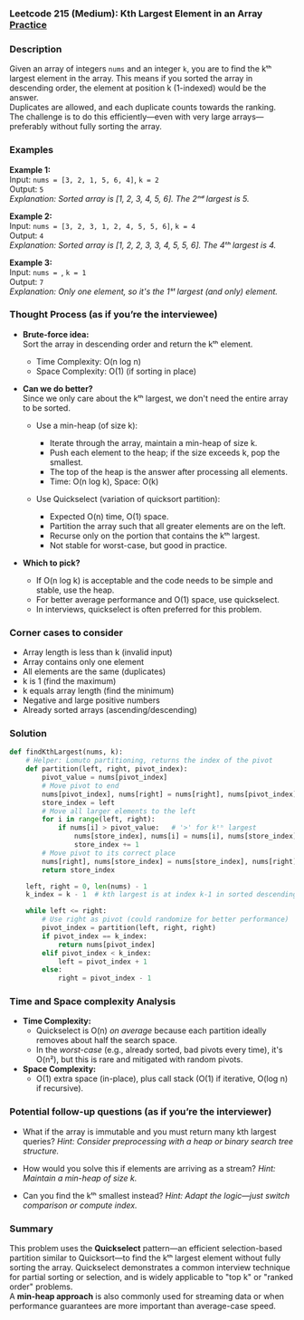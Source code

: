 ### Leetcode 215 (Medium): Kth Largest Element in an Array [Practice](https://leetcode.com/problems/kth-largest-element-in-an-array)

### Description  
Given an array of integers `nums` and an integer `k`, you are to find the kᵗʰ largest element in the array. This means if you sorted the array in descending order, the element at position k (1-indexed) would be the answer.  
Duplicates are allowed, and each duplicate counts towards the ranking.  
The challenge is to do this efficiently—even with very large arrays—preferably without fully sorting the array.

### Examples  

**Example 1:**  
Input: `nums = [3, 2, 1, 5, 6, 4]`, `k = 2`  
Output: `5`  
*Explanation: Sorted array is [1, 2, 3, 4, 5, 6]. The 2ⁿᵈ largest is 5.*

**Example 2:**  
Input: `nums = [3, 2, 3, 1, 2, 4, 5, 5, 6]`, `k = 4`  
Output: `4`  
*Explanation: Sorted array is [1, 2, 2, 3, 3, 4, 5, 5, 6]. The 4ᵗʰ largest is 4.*

**Example 3:**  
Input: `nums = `, `k = 1`  
Output: `7`  
*Explanation: Only one element, so it's the 1ˢᵗ largest (and only) element.*


### Thought Process (as if you’re the interviewee)  
- **Brute-force idea:**  
  Sort the array in descending order and return the kᵗʰ element.  
  - Time Complexity: O(n log n)
  - Space Complexity: O(1) (if sorting in place)

- **Can we do better?**  
  Since we only care about the kᵗʰ largest, we don't need the entire array to be sorted.  
  - Use a min-heap (of size k):  
    - Iterate through the array, maintain a min-heap of size k.
    - Push each element to the heap; if the size exceeds k, pop the smallest.
    - The top of the heap is the answer after processing all elements.
    - Time: O(n log k), Space: O(k)
  
  - Use Quickselect (variation of quicksort partition):  
    - Expected O(n) time, O(1) space.
    - Partition the array such that all greater elements are on the left.
    - Recurse only on the portion that contains the kᵗʰ largest.
    - Not stable for worst-case, but good in practice.

- **Which to pick?**  
  - If O(n log k) is acceptable and the code needs to be simple and stable, use the heap.
  - For better average performance and O(1) space, use quickselect.
  - In interviews, quickselect is often preferred for this problem.

### Corner cases to consider  
- Array length is less than k (invalid input)
- Array contains only one element  
- All elements are the same (duplicates)
- k is 1 (find the maximum)
- k equals array length (find the minimum)
- Negative and large positive numbers
- Already sorted arrays (ascending/descending)


### Solution

```python
def findKthLargest(nums, k):
    # Helper: Lomuto partitioning, returns the index of the pivot
    def partition(left, right, pivot_index):
        pivot_value = nums[pivot_index]
        # Move pivot to end
        nums[pivot_index], nums[right] = nums[right], nums[pivot_index]
        store_index = left
        # Move all larger elements to the left
        for i in range(left, right):
            if nums[i] > pivot_value:   # '>' for kᵗʰ largest
                nums[store_index], nums[i] = nums[i], nums[store_index]
                store_index += 1
        # Move pivot to its correct place
        nums[right], nums[store_index] = nums[store_index], nums[right]
        return store_index

    left, right = 0, len(nums) - 1
    k_index = k - 1  # kth largest is at index k-1 in sorted descending order

    while left <= right:
        # Use right as pivot (could randomize for better performance)
        pivot_index = partition(left, right, right)
        if pivot_index == k_index:
            return nums[pivot_index]
        elif pivot_index < k_index:
            left = pivot_index + 1
        else:
            right = pivot_index - 1
```

### Time and Space complexity Analysis  

- **Time Complexity:**  
  - Quickselect is O(n) *on average* because each partition ideally removes about half the search space.
  - In the *worst-case* (e.g., already sorted, bad pivots every time), it's O(n²), but this is rare and mitigated with random pivots.
- **Space Complexity:**  
  - O(1) extra space (in-place), plus call stack (O(1) if iterative, O(log n) if recursive).

### Potential follow-up questions (as if you’re the interviewer)  

- What if the array is immutable and you must return many kth largest queries?
  *Hint: Consider preprocessing with a heap or binary search tree structure.*

- How would you solve this if elements are arriving as a stream?
  *Hint: Maintain a min-heap of size k.*

- Can you find the kᵗʰ smallest instead?
  *Hint: Adapt the logic—just switch comparison or compute index.*

### Summary
This problem uses the **Quickselect** pattern—an efficient selection-based partition similar to Quicksort—to find the kᵗʰ largest element without fully sorting the array. Quickselect demonstrates a common interview technique for partial sorting or selection, and is widely applicable to "top k" or "ranked order" problems.  
A **min-heap approach** is also commonly used for streaming data or when performance guarantees are more important than average-case speed.